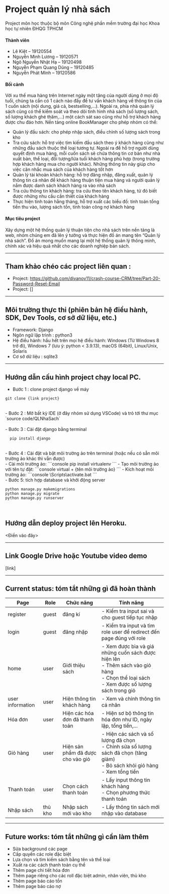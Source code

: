 # Project quản lý nhà sách
Project môn học thuộc bộ môn Công nghệ phần mềm trường đại học Khoa học tự nhiên ĐHQG TPHCM
#### Thành viên
- Lê Kiệt – 19120554 
- Nguyễn Minh Lương – 19120571 
- Ngô Nguyễn Nhật Hạ – 19120498 
- Nguyễn Phạm Quang Dũng – 19120485 
- Nguyễn Phát Minh	– 19120586

#### Bối cảnh
Với xu thế mua hàng trên Internet ngày một tăng của người dùng ở mọi độ tuổi, chúng ta cần có 1 cách nào đấy để tư vấn khách hàng về thông tin của 1 cuốn sách (nội dung, giá cả, bestselling,…). Ngoài ra, phía nhà quản lý sách cũng có thể kiểm soát và theo dõi tình hình nhà sách (số lượng sách, số lượng khách ghé thăm,…) một cách sát sao cũng như hỗ trợ khách hàng được chu đáo hơn. Nền tảng online BookManager cho phép nhóm có thể: <br>
- Quản lý đầu sách: cho phép nhập sách, điều chỉnh số lượng sách trong kho <br>
- Tra cứu sách: hỗ trợ việc tìm kiếm đầu sách theo ý khách hàng cũng như những đầu sách thuộc thể loại tương tự. Ngoài ra để hỗ trợ người dùng quyết định mua hàng, mỗi cuốn sách sẽ chứa thông tin cơ bản như nhà xuất bản, thể loại, đối tượng/lứa tuổi khách hàng phù hợp (trong trường hợp khách hàng mua cho người khác). Những thông tin này giúp cho việc cân nhắc mua sách của khách hàng tốt hơn <br>
- Quản lý tài khoản khách hàng: hỗ trợ đăng nhập, đăng xuất, quản lý thông tin cá nhân để khách hàng thuận tiện mua hàng và người quản lý nắm được danh sách khách hàng ra vào nhà sách <br>
- Tra cứu thông tin khách hàng: tra cứu theo tên khách hàng, từ đó biết được những nhu cầu cần thiết của khách hàng <br>
- Thực hiện tính toán hằng tháng, hỗ trợ xuất các biểu đồ: tính toán tổng tiền thu vào, lượng sách tồn, tính toán công nợ khách hàng <br>

#### Mục tiêu project
Xây dựng một hệ thống quản lý thuận tiện cho nhà sách trên nền tảng là web, nhóm chúng em đã lên ý tưởng và thực hiện đồ án mang tên “Quản lý nhà sách”. Đồ án mong muốn mang lại một hệ thống quản lý thông minh, chính xác và hiệu quả nhất cho các doanh nghiệp bán sách. 

---
## Tham khảo chéo các project liên quan : 
- Project: https://github.com/divanov11/crash-course-CRM/tree/Part-20-Password-Reset-Email
- Project: []

---
## Môi trường thực thi (phiên bản hệ điều hành, SDK, Dev Tools, cơ sở dữ liệu, etc.)
- Framework: Django <br>
- Ngôn ngữ lập trình : python3
- Hệ điều hành: hầu hết trên mọi hệ điều hành: Windows (Từ Windows 8 trở đi), Windows 7 (lưu ý: python < 3.9.13), macOS (64bit), Linux/Unix, Solaris <br>
- Cơ sở dữ liệu : sqlite3

---
## Hướng dẫn cấu hình project chạy local PC. <br>
- Bước 1 : clone project django về máy <br>
```console
git clone {link project} 
```
<br> 
- Bước 2 : Mở bất kỳ IDE (ở đây nhóm sử dụng VSCode) và trỏ tới thư mục `source code/QLNhaSach` <br> <br>
- Bước 3 : Cài đặt django bằng terminal <br>

```console
  pip install django
```
<br>
- Bước 4 : Cài đặt và bật môi trường ảo trên terminal (hoặc nếu có sẵn môi trường ảo khác thì vẫn được) <br>
  - Cài môi trường ảo:
```console
pip install virtualenv
```
  - Tạo môi trường ảo với tên tự đặt:
```console
virtual + {tên môi trường ảo}
```
  - Kích hoạt môi trường ảo:
```console
\Scripts\activate.bat
```

<br>
- Bước 5: tích hợp database và khởi động server <br> 

```console
python manage.py makemigrations 
python manage.py migrate 
python manage.py runserver
```
<br>

## Hướng dẫn deploy project lên Heroku.
<Điền vào đây>

---
## Link Google Drive hoặc Youtube video demo
[link]

---
## Current status: tóm tắt những gì đã hoàn thành 

| Page             | Role     |Chức năng      | Tính năng |
| ---------------- | -------- |-------------- | --------- |
| register         | guest    | đăng kí                 | - Kiểm tra input sai và cho guest tiếp tục nhập |
| login            | guest    | đăng nhập               | - Kiểm tra input và tìm role user để redirect đến page đúng với role |
| home             | user     | Giới thiệu sách | - Xem được bìa và giá những cuốn sách được hiện lên <br> - Thêm sách vào giỏ hàng <br> - Chọn thể loại sách <br> -  Xem được số lượng sách trong giỏ |
| user information | user     | Hiện thông tin khách hàng         | - Xem và chỉnh thông tin cá nhân |
| Hóa đơn          | user     | Hiện các hóa đơn đã thanh toán         | - Hiện sơ bộ thông tin hóa đơn như ID, ngày lập, tổng tiền,...  |
| Giỏ hàng         | user     | Hiện sản phẩm đã được cho vào giỏ         | - Hiện các sách và số lượng đã chọn <br> - Chỉnh sửa số lượng sách đã chọn (tăng giảm) <br> - Bỏ sách khỏi giỏ hàng <br> - Xem tổng tiền |
| Thanh toán       | user     | Chọn cách thanh toán         | - Lấy input thông tin khách hàng <br> - Chọn phương thức thanh toán |
| Nhập sách        | thủ kho  | Nhập sách mới vào kho         | - Lấy thông tin sách mới nhập vào database  |

---
## Future works: tóm tắt những gì cần làm thêm
- Sửa background các page <br>
- Cấp quyến các role đặc biệt <br>
- Lựa chọn và tìm kiếm sách bằng tên và thể loại <br>
- Xuất ra các cách thanh toán cụ thể <br>
- Thêm page chi tiết hóa đơn <br>
- Thêm page riêng cho các roll đặc biệt admin, nhân viên, thủ kho <br>
- Thêm page báo cáo tồn <br>
- Thêm page báo cáo nợ <br>
